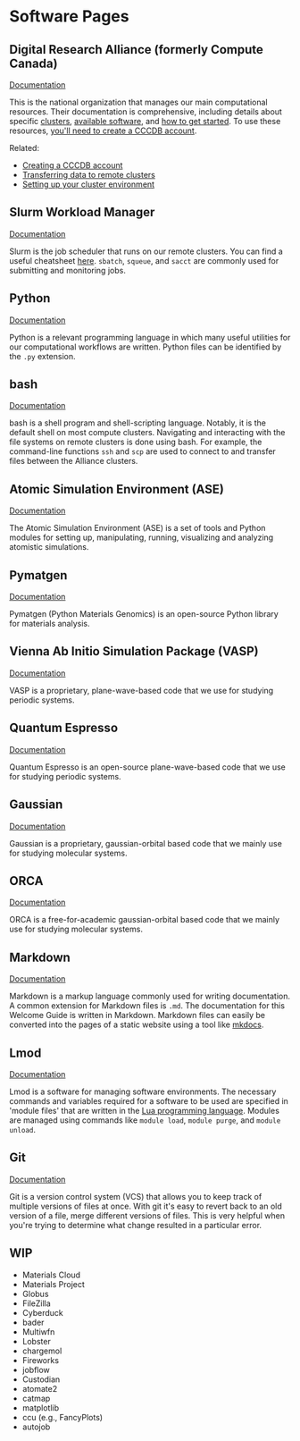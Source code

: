# Software Pages

## Digital Research Alliance (formerly Compute Canada)

[Documentation][dra]

This is the national organization that manages our main computational resources.
Their documentation is comprehensive, including details about specific
[clusters][clusters], [available software][software], and [how to get started][get-started].
To use these resources, [you'll need to create a CCCDB account](tutorials/cccdb.md).

Related:

- [Creating a CCCDB account](tutorials/cccdb.md)
- [Transferring data to remote clusters](tutorials/data_transfer.md)
- [Setting up your cluster environment](tutorials/cluster_setup.md)

## Slurm Workload Manager

[Documentation][slurm]

Slurm is the job scheduler that runs on our remote clusters. You can find a useful
cheatsheet [here][slurm-cheatsheet]. `sbatch`, `squeue`, and `sacct` are commonly
used for submitting and monitoring jobs.

## Python

[Documentation][python]

Python is a relevant programming language in which many useful utilities for our
computational workflows are written. Python files can be identified by the `.py` extension.

## bash

[Documentation][bash]

bash is a shell program and shell-scripting language. Notably, it is the default shell
on most compute clusters. Navigating and interacting with the file systems on remote
clusters is done using bash. For example, the command-line functions `ssh` and `scp`
are used to connect to and transfer files between the Alliance clusters.

## Atomic Simulation Environment (ASE)

[Documentation][ase]

The Atomic Simulation Environment (ASE) is a set of tools and Python modules for
setting up, manipulating, running, visualizing and analyzing atomistic simulations.

## Pymatgen

[Documentation][pymatgen]

Pymatgen (Python Materials Genomics) is an open-source Python library for materials analysis.

## Vienna Ab Initio Simulation Package (VASP)

[Documentation][vasp]

VASP is a proprietary, plane-wave-based code that we use for studying periodic systems.

## Quantum Espresso

[Documentation][espresso]

Quantum Espresso is an open-source plane-wave-based code that we use for studying
periodic systems.

## Gaussian

[Documentation][gaussian]

Gaussian is a proprietary, gaussian-orbital based code that we mainly use for studying
molecular systems.

## ORCA

[Documentation][orca]

ORCA is a free-for-academic gaussian-orbital based code that we mainly use for studying
molecular systems.

## Markdown

[Documentation][markdown]

Markdown is a markup language commonly used for writing documentation. A common extension
for Markdown files is `.md`. The documentation for this Welcome Guide is written in
Markdown. Markdown files can easily be converted into the pages of a static website using
a tool like [mkdocs][mkdocs].

## Lmod

[Documentation][lmod]

Lmod is a software for managing software environments. The necessary commands
and variables required for a software to be used are specified in 'module files'
that are written in the [Lua programming language][lua]. Modules are managed using
commands like `module load`, `module purge`, and `module unload`.

## Git

[Documentation][git]

Git is a version control system (VCS) that allows you to keep track of multiple versions
of files at once. With git it's easy to revert back to an old version of a file, merge
different versions of files. This is very helpful when you're trying to determine what
change resulted in a particular error.

## WIP

- Materials Cloud
- Materials Project
- Globus
- FileZilla
- Cyberduck
- bader
- Multiwfn
- Lobster
- chargemol
- Fireworks
- jobflow
- Custodian
- atomate2
- catmap
- matplotlib
- ccu (e.g., FancyPlots)
- autojob

[vasp]: https://www.vasp.at/wiki/index.php/Main_page
[ase]: https://wiki.fysik.dtu.dk/ase/index.html
[slurm]: https://slurm.schedmd.com/documentation.html
[dra]: https://docs.alliancecan.ca/wiki/Technical_documentation
[clusters]: https://docs.alliancecan.ca/wiki/National_systems#Compute_clusters
[software]: https://docs.alliancecan.ca/wiki/Available_software
[get-started]: https://docs.alliancecan.ca/wiki/Getting_started
[pymatgen]: https://pymatgen.org
[python]: https://www.python.org
[bash]: https://www.gnu.org/savannah-checkouts/gnu/bash/manual/bash.html
[slurm-cheatsheet]: https://slurm.schedmd.com/pdfs/summary.pdf
[gaussian]: https://gaussian.com/man/
[espresso]: https://www.quantum-espresso.org
[orca]: https://www.orcasoftware.de/tutorials_orca/index.html
[markdown]: https://www.markdownguide.org
[mkdocs]: https://www.mkdocs.org
[lmod]: https://lmod.readthedocs.io/en/latest/
[lua]: https://www.lua.org/docs.html
[git]: https://git-scm.com/book/en/v2
